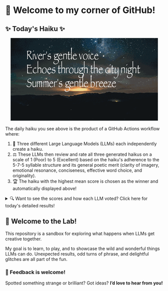 # 👋 Welcome to my corner of GitHub!

## ✨ Today's Haiku ✨

<p align="center">
  <img src="assets/haiku.gif" alt="Hive Mind - AI Collaboration Concept"/>
</p>

The daily haiku you see above is the product of a GitHub Actions workflow where:

1.  🐝 Three different Large Language Models (LLMs) each independently create a haiku.
2.  ⚖️ These LLMs then review and rate all three generated haikus on a scale of 1 (Poor) to 5 (Excellent) based on the haiku's adherence to the 5-7-5 syllable structure and its general poetic merit (clarity of imagery, emotional resonance, conciseness, effective word choice, and originality).
3.  🏆 The haiku with the highest mean score is chosen as the winner and automatically displayed above!

<details>
<summary>🔍 Want to see the scores and how each LLM voted? Click here for today's detailed results!</summary>

<div id="stats_marker"></div>

| Haiku | Generated By | Rated by `Llama 4 Scout` | Rated by `Llama 3.3` | Rated by `Gemma 2:9B` | Mean Score | Std Dev | Status |
| :---------------------------------------------- | :----------- | :----------------- | :---------------- | :----------------- | :--------- | :--------- | :-------- |
*City streets alive<br>Neon lights reflect in puddles<br>Rainy night's rhythm* | Llama 4 Scout | 4 / 5 | 5 / 5 | 3 / 5| 4.0 | 1.0 |  |
*River's gentle voice  <br>Echoes through the city night  <br>Summer's gentle breeze* | Llama 3.3 | 4 / 5 | 4 / 5 | 4 / 5| 4.0 | 0.0 | 🏆 Winner |
*Grey clouds gather close <br><br>Raindrops begin to descend<br><br>Earth drinks, clean and cool* | Gemma 2:9B | 5 / 5 | 3 / 5 | 4 / 5| 4.0 | 1.0 |  |
</details>


## 🧪 Welcome to the Lab!

This repository is a sandbox for exploring what happens when LLMs get creative together. 

My  goal is to learn, to play, and to showcase the wild and wonderful things LLMs can do. Unexpected results, odd turns of phrase, and delightful glitches are all part of the fun.

### 💬 Feedback is welcome!

Spotted something strange or brilliant? Got ideas? **I’d love to hear from you!**